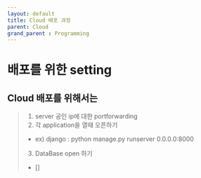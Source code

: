 ```yaml
---
layout: default
title: Cloud 배포 과정
parent: Cloud
grand_parent : Programming
---
```


# 배포를 위한 setting
## Cloud 배포를 위해서는 
> 1. server 공인 ip에 대한 portforwarding
> 2. 각 application을 열때 오픈하기   
>   - ex) django : python manage.py runserver 0.0.0.0:8000
> 3. DataBase open 하기
>   - []
